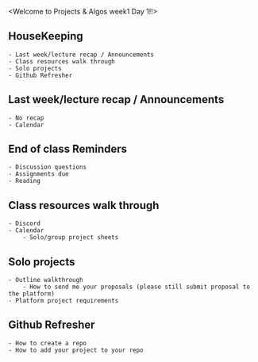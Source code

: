 <Welcome to Projects & Algos week1 Day 1!!>

## HouseKeeping
    - Last week/lecture recap / Announcements
    - Class resources walk through
    - Solo projects
    - Github Refresher

## Last week/lecture recap / Announcements
    - No recap
    - Calendar

## End of class Reminders
    - Discussion questions
    - Assignments due
    - Reading

## Class resources walk through
    - Discord 
    - Calendar
        - Solo/group project sheets

## Solo projects
    - Outline walkthrough
        - How to send me your proposals (please still submit proposal to the platform)
    - Platform project requirements

## Github Refresher
    - How to create a repo
    - How to add your project to your repo



